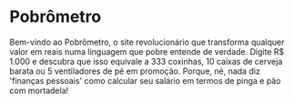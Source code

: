 # Pobrômetro

Bem-vindo ao Pobrômetro, o site revolucionário que transforma qualquer valor em reais numa linguagem que pobre entende de verdade. Digite R$ 1.000 e descubra que isso equivale a 333 coxinhas, 10 caixas de cerveja barata ou 5 ventiladores de pé em promoção. Porque, né, nada diz 'finanças pessoais' como calcular seu salário em termos de pinga e pão com mortadela!